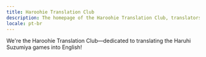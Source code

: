 ```yaml
---
title: Haroohie Translation Club
description: The homepage of the Haroohie Translation Club, translators of Haruhi Suzumiya games
locale: pt-br
---
```


We're the Haroohie Translation Club&mdash;dedicated to translating the Haruhi Suzumiya games into English!